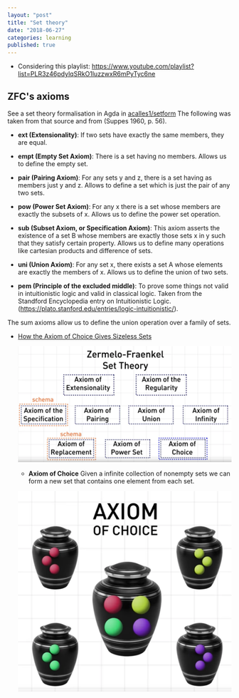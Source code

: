 ```yaml
---
layout: "post"
title: "Set theory"
date: "2018-06-27"
categories: learning
published: true
---
```


<div class="references" markdown="1">

- Considering this playlist: https://www.youtube.com/playlist?list=PLR3z46pdylqSRkO1luzzwxR6mPyTyc6ne

## **ZFC's axioms**

 See a set theory formalisation in Agda in [acalles1/setform](https://github.com/acalles1/setform)
 The following was taken from that source and from (Suppes 1960, p. 56).

  - **ext (Extensionality)**: If two sets have exactly the same members,
   they are equal.

   - **empt (Empty Set Axiom)**: There is a set having no
   members. Allows us to define the empty set.

   - **pair (Pairing Axiom)**: For any sets y and z, there is a set having
   as members just y and z. Allows to define a set which is just
   the pair of any two sets.

   - **pow (Power Set Axiom)**: For any x there is a set whose members are
   exactly the subsets of x. Allows us to define the power set
   operation.

   - **sub (Subset Axiom, or Specification Axiom)**: This axiom asserts the
   existence of a set B whose members are exactly those sets x in y
   such that they satisfy certain property. Allows us to define
   many operations like cartesian products and difference of sets.

   - **uni (Union Axiom)**: For any set x, there exists a set A whose
   elements are exactly the members of x. Allows us to define the
   union of two sets.

  - **pem (Principle of the excluded middle)**: To prove some things
   not valid in intuitionistic logic and valid in classical logic. Taken
   from the Standford Encyclopedia entry on Intuitionistic Logic.
   (https://plato.stanford.edu/entries/logic-intuitionistic/).

   The sum axioms allow us to define the union operation
   over a family of sets.

- [How the Axiom of Choice Gives Sizeless Sets](https://www.youtube.com/embed/hcRZadc5KpI)

  ![](/assets/png-images/2018-06-27-learning-set-theory-fba52c79.png)

  - **Axiom of Choice** Given a infinite collection of nonempty sets we can
  form a new set that contains one element from each set.

  ![](/assets/png-images/2018-06-27-learning-set-theory-7cb7b20d.png)

</div>
